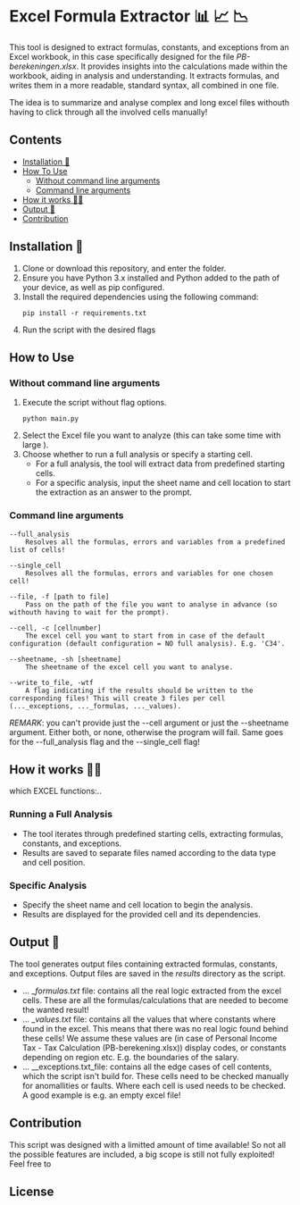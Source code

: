# Excel Formula Extractor 📊 📈 📉

This tool is designed to extract formulas, constants, and exceptions from an Excel workbook, in this case specifically designed for the file _PB-berekeningen.xlsx_. It provides insights into the calculations made within the workbook, aiding in analysis and understanding. It extracts formulas, and writes them in a more readable, standard syntax, all combined in one file.

The idea is to summarize and analyse complex and long excel files withouth having to click through all the involved cells manually!

## Contents
- [Installation 🐍](#Installation-🐍)
- [How To Use](#How-to-Use)
    - [Without command line arguments](#Without-command-line-arguments)
    - [Command line arguments](#Command-line-arguments)
- [How it works 🧑‍🏫](#How-it-works-🧑‍🏫)
- [Output 📁](#Output-📁)
- [Contribution](#Contribution)


## Installation 🐍
1. Clone or download this repository, and enter the folder.
2. Ensure you have Python 3.x installed and Python added to the path of your device, as well as pip configured.
3. Install the required dependencies using the following command:
    ```shell
    pip install -r requirements.txt 
    ```
4. Run the script with the desired flags

## How to Use
### Without command line arguments
1. Execute the script without flag options.
    ```shell
    python main.py
    ```
2. Select the Excel file you want to analyze (this can take some time with large ). 
3. Choose whether to run a full analysis or specify a starting cell.
    - For a full analysis, the tool will extract data from predefined starting cells.
    - For a specific analysis, input the sheet name and cell location to start the extraction as an answer to the prompt.

### Command line arguments
```
--full_analysis
    Resolves all the formulas, errors and variables from a predefined list of cells!

--single_cell
    Resolves all the formulas, errors and variables for one chosen cell!

--file, -f [path to file]
    Pass on the path of the file you want to analyse in advance (so withouth having to wait for the prompt).

--cell, -c [cellnumber]
    The excel cell you want to start from in case of the default configuration (default configuration = NO full analysis). E.g. 'C34'.

--sheetname, -sh [sheetname]
    The sheetname of the excel cell you want to analyse.

--write_to_file, -wtf
    A flag indicating if the results should be written to the corresponding files! This will create 3 files per cell (..._exceptions, ..._formulas, ..._values).
```
*_REMARK_*: 
you can't provide just the --cell argument or just the --sheetname argument. Either both, or none, otherwise the program will fail. Same goes for the --full_analysis flag and the --single_cell flag!

## How it works 🧑‍🏫
which EXCEL functions:..


### Running a Full Analysis
- The tool iterates through predefined starting cells, extracting formulas, constants, and exceptions.
- Results are saved to separate files named according to the data type and cell position.

### Specific Analysis
- Specify the sheet name and cell location to begin the analysis.
- Results are displayed for the provided cell and its dependencies.

## Output 📁
The tool generates output files containing extracted formulas, constants, and exceptions. Output files are saved in the _results_ directory as the script.
- ... \__formulas.txt_ file: contains all the real logic extracted from the excel cells. These are all the formulas/calculations that are needed to become the wanted result!
- ... \__values.txt_ file: contains all the values that where constants where found in the excel. This means that there was no real logic found behind these cells! We assume these values are (in case of Personal Income Tax - Tax Calculation (PB-berekening.xlsx)) display codes, or constants depending on region etc. E.g. the boundaries of the salary.
- ... \__exceptions.txt_file: contains all the edge cases of cell contents, which the script isn't build for. These cells need to be checked manually for anomallities or faults. Where each cell is used needs to be checked. A good example is e.g. an empty excel file!

## Contribution
This script was designed with a limitted amount of time available! So not all the possible features are included, a big scope is still not fully exploited! Feel free to 

## License